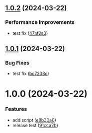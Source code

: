 ## [1.0.2](https://github.com/MarcScheib/semantic-release-test/compare/1.0.1...1.0.2) (2024-03-22)


### Performance Improvements

* test fix ([47af2a3](https://github.com/MarcScheib/semantic-release-test/commit/47af2a3617255a2b0dfd7ecabc3f9c41a59dd2cc))

## [1.0.1](https://github.com/MarcScheib/semantic-release-test/compare/1.0.0...1.0.1) (2024-03-22)


### Bug Fixes

* test fix ([bc7238c](https://github.com/MarcScheib/semantic-release-test/commit/bc7238ce61c5981ba8b47c641994e087f65379e3))

# 1.0.0 (2024-03-22)


### Features

* add script ([e8b30a0](https://github.com/MarcScheib/semantic-release-test/commit/e8b30a0a8a8a734b07e478f90cddbc7d75dc6f28))
* release test ([91cca2b](https://github.com/MarcScheib/semantic-release-test/commit/91cca2b16b0fcccd911e14f7f33dda1f3f2f4c64))
